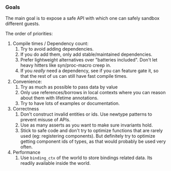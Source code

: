 ### Goals
The main goal is to expose a safe API with which one can safely sandbox different guests. 

The order of priorities:
1. Compile times / Dependency count: 
    1. Try to avoid adding dependencies.
    2. If you do add them, only add stable/maintained dependencies.
    3. Prefer lightweight alternatives over "batteries included". Don't let heavy hitters like syn/proc-macro creep in.
    4. If you *really* need a dependency, see if you can feature gate it, so that the rest of us can still have fast compile times. 
2. Convenience:
    1. Try as much as possible to pass data by value
    2. Only use references/borrows in local contexts where you can reason about them with lifetime annotations.
    3. Try to have lots of examples or documentation.
3. Correctness
    1. Don't construct invalid entities or ids. Use newtype patterns to prevent misuse of APIs.
    2. Use as many asserts as you want to make sure invariants hold.
    3. Stick to safe code and don't try to optimize functions that are rarely used (eg: registering components). But definitely try to optimize getting component ids of types, as that would probably be used very often.
4. Performance
    1. Use `binding_ctx` of the world to store bindings related data. Its readily available inside the world.

